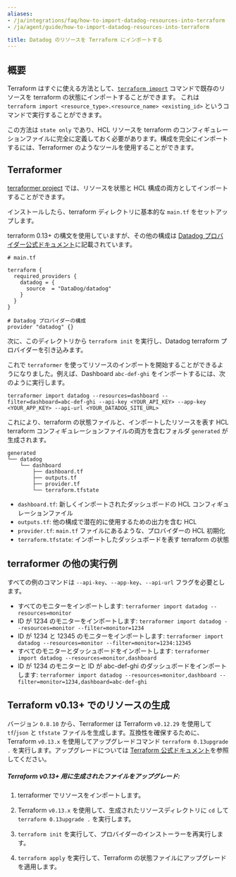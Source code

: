 ```yaml
---
aliases:
- /ja/integrations/faq/how-to-import-datadog-resources-into-terraform
- /ja/agent/guide/how-to-import-datadog-resources-into-terraform

title: Datadog のリソースを Terraform にインポートする
---
```


## 概要

Terraform はすぐに使える方法として、[`terraform import`][1] コマンドで既存のリソースを terraform の状態にインポートすることができます。
これは `terraform import <resource_type>.<resource_name> <existing_id>` というコマンドで実行することができます。

この方法は `state only` であり、HCL リソースを terraform のコンフィギュレーションファイルに完全に定義しておく必要があります。構成を完全にインポートするには、Terraformer のようなツールを使用することができます。

## Terraformer

[terraformer project][2] では、リソースを状態と HCL 構成の両方としてインポートすることができます。

インストールしたら、terraform ディレクトリに基本的な `main.tf` をセットアップします。

terraform 0.13+ の構文を使用していますが、その他の構成は [Datadog プロバイダー公式ドキュメント][3]に記載されています。

```hcl
# main.tf

terraform {
  required_providers {
    datadog = {
      source  = "DataDog/datadog"
    }
  }
}

# Datadog プロバイダーの構成
provider "datadog" {}
```

次に、このディレクトリから `terraform init` を実行し、Datadog terraform プロバイダーを引き込みます。

これで `terraformer` を使ってリソースのインポートを開始することができるようになりました。例えば、Dashboard `abc-def-ghi` をインポートするには、次のように実行します。

`terraformer import datadog --resources=dashboard --filter=dashboard=abc-def-ghi --api-key <YOUR_API_KEY> --app-key <YOUR_APP_KEY> --api-url <YOUR_DATADOG_SITE_URL>`

これにより、terraform の状態ファイルと、インポートしたリソースを表す HCL terraform コンフィギュレーションファイルの両方を含むフォルダ `generated` が生成されます。

```
generated
└── datadog
    └── dashboard
        ├── dashboard.tf
        ├── outputs.tf
        ├── provider.tf
        └── terraform.tfstate
```

* `dashboard.tf`: 新しくインポートされたダッシュボードの HCL コンフィギュレーションファイル
* `outputs.tf`: 他の構成で潜在的に使用するための出力を含む HCL
* `provider.tf`: `main.tf` ファイルにあるような、プロバイダーの HCL 初期化
* `terraform.tfstate`: インポートしたダッシュボードを表す terraform の状態

## terraformer の他の実行例

すべての例のコマンドは `--api-key`、`--app-key`、`--api-url` フラグを必要とします。

* すべてのモニターをインポートします: `terraformer import datadog --resources=monitor`
* ID が 1234 のモニターをインポートします: `terraformer import datadog --resources=monitor --filter=monitor=1234`
* ID が 1234 と 12345 のモニターをインポートします: `terraformer import datadog --resources=monitor --filter=monitor=1234:12345`
* すべてのモニターとダッシュボードをインポートします: `terraformer import datadog --resources=monitor,dashboard`
* ID が 1234 のモニターと ID が abc-def-ghi のダッシュボードをインポートします: `terraformer import datadog --resources=monitor,dashboard --filter=monitor=1234,dashboard=abc-def-ghi`

## Terraform v0.13+ でのリソースの生成

バージョン `0.8.10` から、Terraformer は Terraform `v0.12.29` を使用して `tf`/`json` と `tfstate` ファイルを生成します。互換性を確保するために、Terraform `v0.13.x` を使用してアップグレードコマンド `terraform 0.13upgrade .` を実行します。アップグレードについては [Terraform 公式ドキュメント][4]を参照してください。

##### Terraform v0.13+ 用に生成されたファイルをアップグレード:

1. terraformer でリソースをインポートします。

2. Terraform `v0.13.x` を使用して、生成されたリソースディレクトリに `cd` して `terraform 0.13upgrade .` を実行します。

3. `terraform init` を実行して、プロバイダーのインストーラーを再実行します。

4. `terraform apply` を実行して、Terraform の状態ファイルにアップグレードを適用します。

[1]: https://www.terraform.io/docs/import/index.html
[2]: https://github.com/GoogleCloudPlatform/terraformer
[3]: https://registry.terraform.io/providers/DataDog/datadog/latest/docs
[4]: https://www.terraform.io/upgrade-guides/0-13.html
